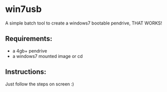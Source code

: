 win7usb
=======

A simple batch tool to create a windows7 bootable pendrive, THAT WORKS!

Requirements:
-------------
- a 4gb+ pendrive
- a windows7 mounted image or cd

Instructions:
-------------
Just follow the steps on screen :)
